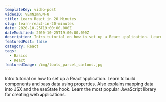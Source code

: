 ```yaml
---
templateKey: video-post
videoID: VEmN2mnUN-8
title: Learn React in 20 Minutes
slug: learn-react-in-20-minutes
date: 2020-10-25T19:00:00.000Z
dateModified: 2020-10-25T19:00:00.000Z
description: Intro tutorial on how to set up a React application. Learn to build components and pass data using properties. Also explains mapping data into JSX and the useState hook. Learn the most popular JavaScript library for creating web applications.
featuredPost: false
category: React
tags:
  - Basics
  - React
featuredImage: /img/tools_parcel_cartons.jpg
---
```


Intro tutorial on how to set up a React application. Learn to build components and pass data using properties. Also explains mapping data into JSX and the useState hook. Learn the most popular JavaScript library for creating web applications.